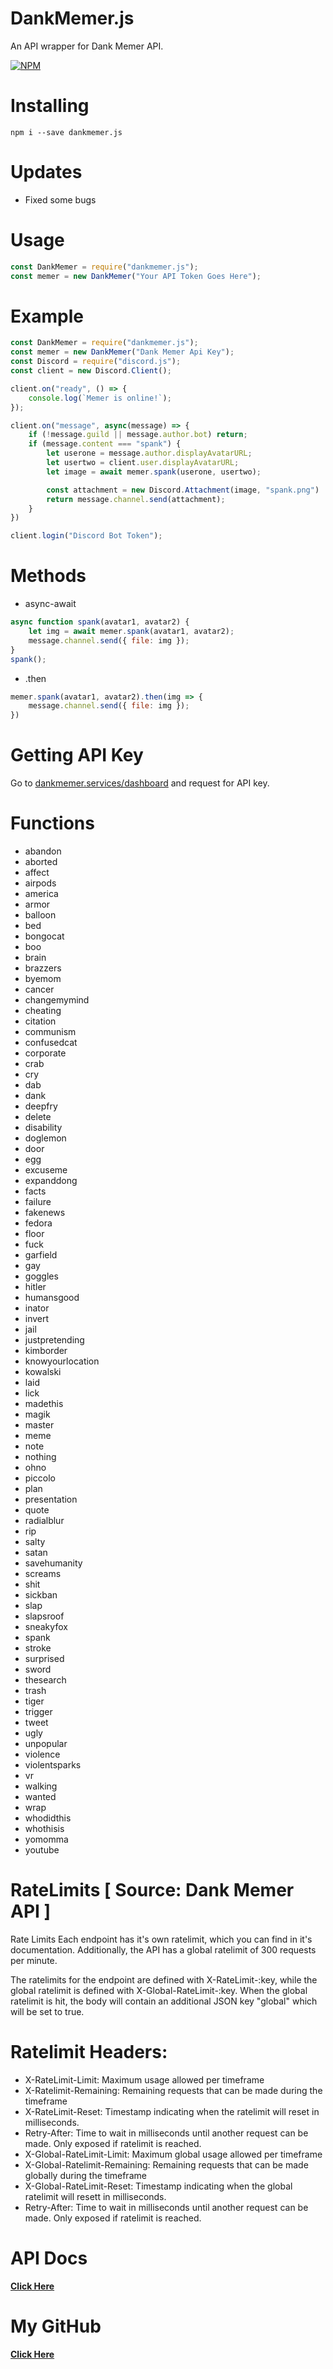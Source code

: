 # DankMemer.js
An API wrapper for Dank Memer API.

[![NPM](https://nodei.co/npm/dankmemer.js.png)](https://nodei.co/npm/dankmemer.js/)

# Installing
`npm i --save dankmemer.js`

# Updates
- Fixed some bugs

# Usage
```js
const DankMemer = require("dankmemer.js");
const memer = new DankMemer("Your API Token Goes Here");
```

# Example
```js
const DankMemer = require("dankmemer.js");
const memer = new DankMemer("Dank Memer Api Key");
const Discord = require("discord.js");
const client = new Discord.Client();

client.on("ready", () => {
    console.log(`Memer is online!`);
});

client.on("message", async(message) => {
    if (!message.guild || message.author.bot) return;
    if (message.content === "spank") {
        let userone = message.author.displayAvatarURL;
        let usertwo = client.user.displayAvatarURL;
        let image = await memer.spank(userone, usertwo);

        const attachment = new Discord.Attachment(image, "spank.png")
        return message.channel.send(attachment);
    }
})

client.login("Discord Bot Token");
```

# Methods
- async-await
```js
async function spank(avatar1, avatar2) {
    let img = await memer.spank(avatar1, avatar2);
    message.channel.send({ file: img });
}
spank();
```

- .then
```js
memer.spank(avatar1, avatar2).then(img => {
    message.channel.send({ file: img });
})
```
# Getting API Key
Go to [dankmemer.services/dashboard](https://dankmemer.services/dashboard) and request for API key.

# Functions
- abandon
- aborted
- affect
- airpods
- america
- armor
- balloon
- bed
- bongocat
- boo
- brain
- brazzers
- byemom
- cancer
- changemymind
- cheating
- citation
- communism
- confusedcat
- corporate
- crab
- cry
- dab
- dank
- deepfry
- delete
- disability
- doglemon
- door
- egg
- excuseme
- expanddong
- facts
- failure
- fakenews
- fedora
- floor
- fuck
- garfield
- gay
- goggles
- hitler
- humansgood
- inator
- invert
- jail
- justpretending
- kimborder
- knowyourlocation
- kowalski
- laid
- lick
- madethis
- magik
- master
- meme
- note
- nothing
- ohno
- piccolo
- plan
- presentation
- quote
- radialblur
- rip
- salty
- satan
- savehumanity
- screams
- shit
- sickban
- slap
- slapsroof
- sneakyfox
- spank
- stroke
- surprised
- sword
- thesearch
- trash
- tiger
- trigger
- tweet
- ugly
- unpopular
- violence
- violentsparks
- vr
- walking
- wanted
- wrap
- whodidthis
- whothisis
- yomomma
- youtube

# RateLimits [ Source: Dank Memer API ]
Rate Limits
Each endpoint has it's own ratelimit, which you can find in it's documentation. Additionally, the API has a global ratelimit of 300 requests per minute.

The ratelimits for the endpoint are defined with X-RateLimit-:key, while the global ratelimit is defined with X-Global-RateLimit-:key.
When the global ratelimit is hit, the body will contain an additional JSON key "global" which will be set to true.

# Ratelimit Headers:
- X-RateLimit-Limit: Maximum usage allowed per timeframe
- X-Ratelimit-Remaining: Remaining requests that can be made during the timeframe
- X-RateLimit-Reset: Timestamp indicating when the ratelimit will reset in milliseconds.
- Retry-After: Time to wait in milliseconds until another request can be made. Only exposed if ratelimit is reached.
- X-Global-RateLimit-Limit: Maximum global usage allowed per timeframe
- X-Global-Ratelimit-Remaining: Remaining requests that can be made globally during the timeframe
- X-Global-RateLimit-Reset: Timestamp indicating when the global ratelimit will resett in milliseconds.
- Retry-After: Time to wait in milliseconds until another request can be made. Only exposed if ratelimit is reached.

# API Docs
**[Click Here](https://dankmemer.services/documentation)**

# My GitHub
**[Click Here](https://github.com/INEX07)**